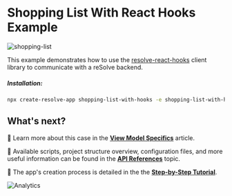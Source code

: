 # Shopping List With React Hooks Example

![shopping-list](https://user-images.githubusercontent.com/19663260/44575926-f3613580-a795-11e8-825f-670c36b843dd.png)

This example demonstrates how to use the [resolve-react-hooks](https://reimagined.github.io/resolve/docs/frontend#resolve-react-hooks-library) client library to communicate with a reSolve backend.

##### Installation:

```sh
npx create-resolve-app shopping-list-with-hooks -e shopping-list-with-hooks
```

## What's next?

📑 Learn more about this case in the [**View Model Specifics**](https://reimagined.github.io/resolve/docs/read-side#view-model-specifics) article.

📑 Available scripts, project structure overview, configuration files, and more useful information can be found in the [**API References**](https://reimagined.github.io/resolve/docs/api-reference) topic.

📑 The app's creation process is detailed in the the [**Step-by-Step Tutorial**](https://reimagined.github.io/resolve/docs/tutorial).

![Analytics](https://ga-beacon.appspot.com/UA-118635726-1/examples-shopping-list-readme?pixel)
